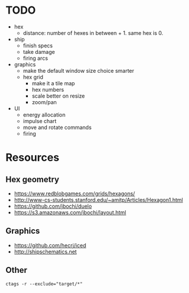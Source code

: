 # TODO

- hex
  - distance: number of hexes in between + 1. same hex is 0.
- ship
  - finish specs
  - take damage
  - firing arcs
- graphics
  - make the default window size choice smarter
  - hex grid
    - make it a tile map
    - hex numbers
    - scale better on resize
    - zoom/pan
- UI
  - energy allocation
  - impulse chart
  - move and rotate commands
  - firing

# Resources

## Hex geometry

- https://www.redblobgames.com/grids/hexagons/
- http://www-cs-students.stanford.edu/~amitp/Articles/Hexagon1.html
- https://github.com/jbochi/duelo
- https://s3.amazonaws.com/jbochi/layout.html

## Graphics

- https://github.com/hecrj/iced
- http://shipschematics.net

## Other

`ctags -r --exclude="target/*"`
